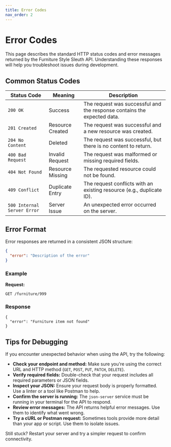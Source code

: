 ```yaml
---
title: Error Codes
nav_order: 2
---
```



# Error Codes

This page describes the standard HTTP status codes and error messages returned by the Furniture Style Sleuth API. Understanding these responses will help you troubleshoot issues during development.

## Common Status Codes

| Status Code | Meaning                | Description                                                                 |
|-------------|------------------------|-----------------------------------------------------------------------------|
| `200 OK`    | Success                | The request was successful and the response contains the expected data.    |
| `201 Created` | Resource Created     | The request was successful and a new resource was created.                 |
| `204 No Content` | Deleted           | The request was successful, but there is no content to return.            |
| `400 Bad Request` | Invalid Request  | The request was malformed or missing required fields.                      |
| `404 Not Found` | Resource Missing   | The requested resource could not be found.                                 |
| `409 Conflict` | Duplicate Entry     | The request conflicts with an existing resource (e.g., duplicate ID).      |
| `500 Internal Server Error` | Server Issue | An unexpected error occurred on the server.                          |

## Error Format

Error responses are returned in a consistent JSON structure:

```json
{
  "error": "Description of the error"
}
```

### Example

**Request:**

```http
GET /furniture/999
```

### Response 

```
{
  "error": "Furniture item not found"
}
```

## Tips for Debugging

If you encounter unexpected behavior when using the API, try the following:

- **Check your endpoint and method:** Make sure you're using the correct URL and HTTP method (`GET`, `POST`, `PUT`, `PATCH`, `DELETE`).
- **Verify required fields:** Double-check that your request includes all required parameters or JSON fields.
- **Inspect your JSON:** Ensure your request body is properly formatted. Use a linter or a tool like Postman to help.
- **Confirm the server is running:** The `json-server` service must be running in your terminal for the API to respond.
- **Review error messages:** The API returns helpful error messages. Use them to identify what went wrong.
- **Try a cURL or Postman request:** Sometimes tools provide more detail than your app or script. Use them to isolate issues.

Still stuck? Restart your server and try a simpler request to confirm connectivity.

